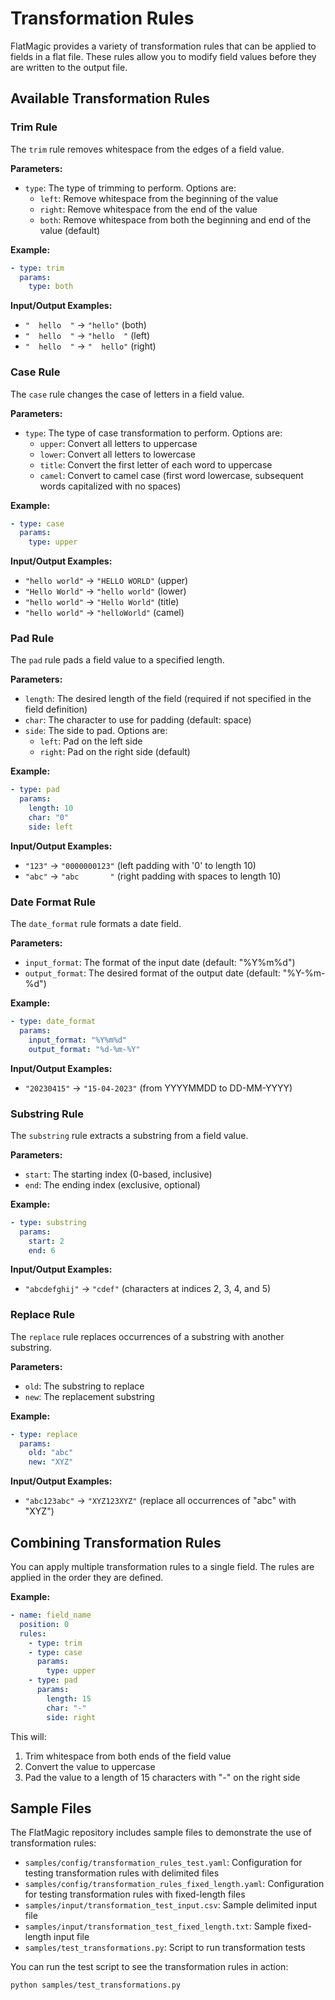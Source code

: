 # Transformation Rules

FlatMagic provides a variety of transformation rules that can be applied to fields in a flat file. These rules allow you to modify field values before they are written to the output file.

## Available Transformation Rules

### Trim Rule

The `trim` rule removes whitespace from the edges of a field value.

**Parameters:**
- `type`: The type of trimming to perform. Options are:
  - `left`: Remove whitespace from the beginning of the value
  - `right`: Remove whitespace from the end of the value
  - `both`: Remove whitespace from both the beginning and end of the value (default)

**Example:**
```yaml
- type: trim
  params:
    type: both
```

**Input/Output Examples:**
- `"  hello  "` → `"hello"` (both)
- `"  hello  "` → `"hello  "` (left)
- `"  hello  "` → `"  hello"` (right)

### Case Rule

The `case` rule changes the case of letters in a field value.

**Parameters:**
- `type`: The type of case transformation to perform. Options are:
  - `upper`: Convert all letters to uppercase
  - `lower`: Convert all letters to lowercase
  - `title`: Convert the first letter of each word to uppercase
  - `camel`: Convert to camel case (first word lowercase, subsequent words capitalized with no spaces)

**Example:**
```yaml
- type: case
  params:
    type: upper
```

**Input/Output Examples:**
- `"hello world"` → `"HELLO WORLD"` (upper)
- `"Hello World"` → `"hello world"` (lower)
- `"hello world"` → `"Hello World"` (title)
- `"hello world"` → `"helloWorld"` (camel)

### Pad Rule

The `pad` rule pads a field value to a specified length.

**Parameters:**
- `length`: The desired length of the field (required if not specified in the field definition)
- `char`: The character to use for padding (default: space)
- `side`: The side to pad. Options are:
  - `left`: Pad on the left side
  - `right`: Pad on the right side (default)

**Example:**
```yaml
- type: pad
  params:
    length: 10
    char: "0"
    side: left
```

**Input/Output Examples:**
- `"123"` → `"0000000123"` (left padding with '0' to length 10)
- `"abc"` → `"abc       "` (right padding with spaces to length 10)

### Date Format Rule

The `date_format` rule formats a date field.

**Parameters:**
- `input_format`: The format of the input date (default: "%Y%m%d")
- `output_format`: The desired format of the output date (default: "%Y-%m-%d")

**Example:**
```yaml
- type: date_format
  params:
    input_format: "%Y%m%d"
    output_format: "%d-%m-%Y"
```

**Input/Output Examples:**
- `"20230415"` → `"15-04-2023"` (from YYYYMMDD to DD-MM-YYYY)

### Substring Rule

The `substring` rule extracts a substring from a field value.

**Parameters:**
- `start`: The starting index (0-based, inclusive)
- `end`: The ending index (exclusive, optional)

**Example:**
```yaml
- type: substring
  params:
    start: 2
    end: 6
```

**Input/Output Examples:**
- `"abcdefghij"` → `"cdef"` (characters at indices 2, 3, 4, and 5)

### Replace Rule

The `replace` rule replaces occurrences of a substring with another substring.

**Parameters:**
- `old`: The substring to replace
- `new`: The replacement substring

**Example:**
```yaml
- type: replace
  params:
    old: "abc"
    new: "XYZ"
```

**Input/Output Examples:**
- `"abc123abc"` → `"XYZ123XYZ"` (replace all occurrences of "abc" with "XYZ")

## Combining Transformation Rules

You can apply multiple transformation rules to a single field. The rules are applied in the order they are defined.

**Example:**
```yaml
- name: field_name
  position: 0
  rules:
    - type: trim
    - type: case
      params:
        type: upper
    - type: pad
      params:
        length: 15
        char: "-"
        side: right
```

This will:
1. Trim whitespace from both ends of the field value
2. Convert the value to uppercase
3. Pad the value to a length of 15 characters with "-" on the right side

## Sample Files

The FlatMagic repository includes sample files to demonstrate the use of transformation rules:

- `samples/config/transformation_rules_test.yaml`: Configuration for testing transformation rules with delimited files
- `samples/config/transformation_rules_fixed_length.yaml`: Configuration for testing transformation rules with fixed-length files
- `samples/input/transformation_test_input.csv`: Sample delimited input file
- `samples/input/transformation_test_fixed_length.txt`: Sample fixed-length input file
- `samples/test_transformations.py`: Script to run transformation tests

You can run the test script to see the transformation rules in action:

```bash
python samples/test_transformations.py
``` 
